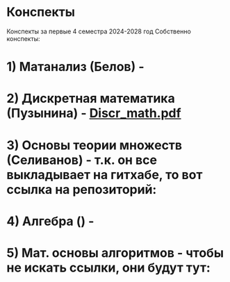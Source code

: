 # Конспекты
Конспекты за первые 4 семестра 2024-2028 год
Собственно конспекты:
# 1) Матанализ (Белов) -
# 2) Дискретная математика (Пузынина) - [Discr_math.pdf](https://github.com/MCS-Latex-profile/conspects/blob/main/Discr_math.pdf)
# 3) Основы теории множеств (Селиванов) - т.к. он все выкладывает на гитхабе, то вот ссылка на репозиторий:
# 4) Алгебра () -
# 5) Мат. основы алгоритмов - чтобы не искать ссылки, они будут тут:
